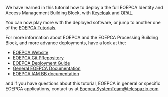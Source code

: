 We have learned in this tutorial how to deploy a the full EOEPCA Identity and Access Management Building Block, with [Keycloak](https://www.keycloak.org/) and [OPAL](https://opal.ac/). 

You can now play more with the deployed software, or jump to another one of the [EOEPCA Tutorials](https://killercoda.com/eoepca/).

For more information about EOEPCA and the EOEPCA Processing Building Block, and more advance deployments, have a look at the:
 - [EOEPCA Website](https://eoepca.org/)
 - [EOEPCA Git PRepository](https://github.com/EOEPCA/)
 - [EOEPCA Deployment Guide](https://eoepca.readthedocs.io/projects/deploy/en/latest/)
 - [General EOEPCA Documentation](https://eoepca.readthedocs.io/)
 - [EOEPCA IAM BB documentation](https://eoepca.readthedocs.io/projects/iam/en/latest/)

and if you have questions about this tutorial, EOEPCA in general or specific EOEPCA applications, contact us at [Eoepca.SystemTeam@telespazio.com](mailto:Eoepca.SystemTeam@telespazio.com)
